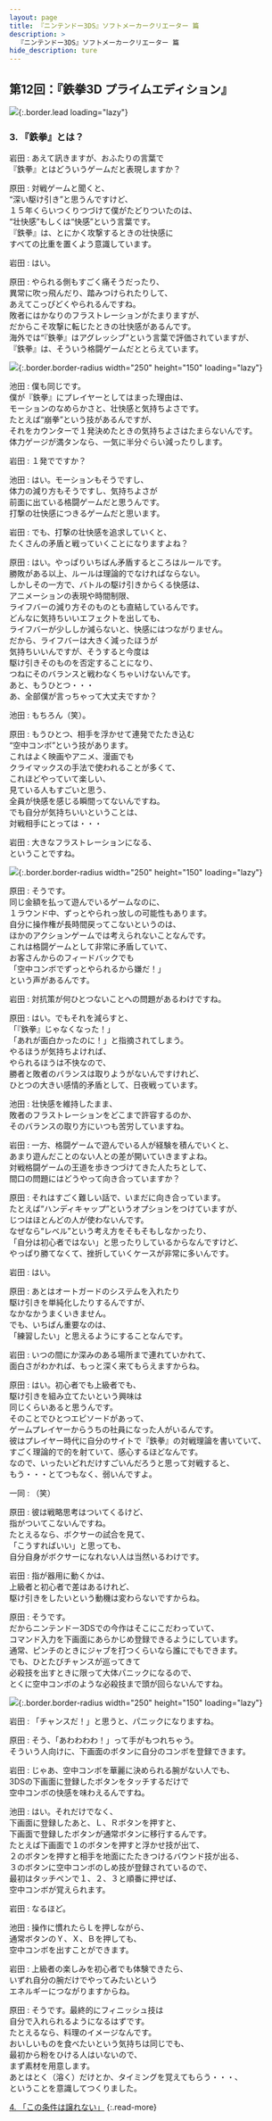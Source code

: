 ```yaml
---
layout: page
title: 『ニンテンドー3DS』ソフトメーカークリエーター 篇
description: >
  『ニンテンドー3DS』ソフトメーカークリエーター 篇
hide_description: ture
---
```


## 第12回：『鉄拳3D プライムエディション』

![](/others/interviews/jp/3ds/creators/vol1/img/mainvisual3.jpg){:.border.lead loading="lazy"}

### 3. 『鉄拳』とは？

岩田
: あえて訊きますが、おふたりの言葉で<br>『鉄拳』とはどういうゲームだと表現しますか？

原田
: 対戦ゲームと聞くと、<br>“深い駆け引き”と思うんですけど、<br>１５年くらいつくりつづけて僕がたどりついたのは、<br>“壮快感”もしくは“快感”という言葉です。<br>『鉄拳』は、とにかく攻撃するときの壮快感に<br>すべての比重を置くよう意識しています。

岩田
: はい。

原田
: やられる側もすごく痛そうだったり、<br>異常に吹っ飛んだり、踏みつけられたりして、<br>あえてこっぴどくやられるんですね。<br>敗者にはかなりのフラストレーションがたまりますが、<br>だからこそ攻撃に転じたときの壮快感があるんです。<br>海外では“『鉄拳』はアグレッシブ”という言葉で評価されていますが、<br>『鉄拳』は、そういう格闘ゲームだととらえています。

![](/others/interviews/jp/3ds/creators/vol1/img/photo11.jpg){:.border.border-radius width="250" height="150" loading="lazy"}

池田
: 僕も同じです。<br>僕が『鉄拳』にプレイヤーとしてはまった理由は、<br>モーションのなめらかさと、壮快感と気持ちよさです。<br>たとえば“崩拳”という技があるんですが、<br>それをカウンターで１発決めたときの気持ちよさはたまらないんです。<br>体力ゲージが満タンなら、一気に半分ぐらい減ったりします。

岩田
: １発でですか？

池田
: はい。モーションもそうですし、<br>体力の減り方もそうですし、気持ちよさが<br>前面に出ている格闘ゲームだと思うんです。<br>打撃の壮快感につきるゲームだと思います。

岩田
: でも、打撃の壮快感を追求していくと、<br>たくさんの矛盾と戦っていくことになりますよね？

原田
: はい。やっぱりいちばん矛盾するところはルールです。<br>勝敗がある以上、ルールは理論的でなければならない。<br>しかしその一方で、バトルの駆け引きからくる快感は、<br>アニメーションの表現や時間制限、<br>ライフバーの減り方そのものとも直結しているんです。<br>どんなに気持ちいいエフェクトを出しても、<br>ライフバーが少ししか減らないと、快感にはつながりません。<br>だから、ライフバーは大きく減ったほうが<br>気持ちいいんですが、そうすると今度は<br>駆け引きそのものを否定することになり、<br>つねにそのバランスと戦わなくちゃいけないんです。<br>あと、もうひとつ・・・<br>あ、全部僕が言っちゃって大丈夫ですか？

池田
: もちろん（笑）。

原田
: もうひとつ、相手を浮かせて連発でたたき込む<br>“空中コンボ”という技があります。<br>これはよく映画やアニメ、漫画でも<br>クライマックスの手法で使われることが多くて、<br>これほどやっていて楽しい、<br>見ている人もすごいと思う、<br>全員が快感を感じる瞬間ってないんですね。<br>でも自分が気持ちいいということは、<br>対戦相手にとっては・・・

岩田
: 大きなフラストレーションになる、<br>ということですね。

![](/others/interviews/jp/3ds/creators/vol1/img/photo12.jpg){:.border.border-radius width="250" height="150" loading="lazy"}

原田
: そうです。<br>同じ金額を払って遊んでいるゲームなのに、<br>１ラウンド中、ずっとやられっ放しの可能性もあります。<br>自分に操作権が長時間戻ってこないというのは、<br>ほかのアクションゲームでは考えられないことなんです。<br>これは格闘ゲームとして非常に矛盾していて、<br>お客さんからのフィードバックでも<br>「空中コンボでずっとやられるから嫌だ！」<br>という声があるんです。

岩田
: 対抗策が何ひとつないことへの問題があるわけですね。

原田
: はい。でもそれを減らすと、<br>「『鉄拳』じゃなくなった！」<br>「あれが面白かったのに！」と指摘されてしまう。<br>やるほうが気持ちよければ、<br>やられるほうは不快なので、<br>勝者と敗者のバランスは取りようがないんですけれど、<br>ひとつの大きい感情的矛盾として、日夜戦っています。

池田
: 壮快感を維持したまま、<br>敗者のフラストレーションをどこまで許容するのか、<br>そのバランスの取り方にいつも苦労していますね。

岩田
: 一方、格闘ゲームで遊んでいる人が経験を積んでいくと、<br>あまり遊んだことのない人との差が開いていきますよね。<br>対戦格闘ゲームの王道を歩きつづけてきた人たちとして、<br>間口の問題にはどうやって向き合っていますか？

原田
: それはすごく難しい話で、いまだに向き合っています。<br>たとえば“ハンディキャップ”というオプションをつけていますが、<br>じつはほとんどの人が使わないんです。<br>なぜなら“レベル”という考え方をそもそもしなかったり、<br>「自分は初心者ではない」と思ったりしているからなんですけど、<br>やっぱり勝てなくて、挫折していくケースが非常に多いんです。

岩田
: はい。

原田
: あとはオートガードのシステムを入れたり<br>駆け引きを単純化したりするんですが、<br>なかなかうまくいきません。<br>でも、いちばん重要なのは、<br>「練習したい」と思えるようにすることなんです。

岩田
: いつの間にか深みのある場所まで連れていかれて、<br>面白さがわかれば、もっと深く来てもらえますからね。

原田
: はい。初心者でも上級者でも、<br>駆け引きを組み立てたいという興味は<br>同じくらいあると思うんです。<br>そのことでひとつエピソードがあって、<br>ゲームプレイヤーからうちの社員になった人がいるんです。<br>彼はプレイヤー時代に自分のサイトで『鉄拳』の対戦理論を書いていて、<br>すごく理論的で的を射ていて、感心するほどなんです。<br>なので、いったいどれだけすごいんだろうと思って対戦すると、<br>もう・・・とてつもなく、弱いんですよ。

一同
: （笑）

原田
: 彼は戦略思考はついてくるけど、<br>指がついてこないんですね。<br>たとえるなら、ボクサーの試合を見て、<br>「こうすればいい」と思っても、<br>自分自身がボクサーになれない人は当然いるわけです。

岩田
: 指が器用に動くかは、<br>上級者と初心者で差はあるけれど、<br>駆け引きをしたいという動機は変わらないですからね。

原田
: そうです。<br>だからニンテンドー3DSでの今作はそこにこだわっていて、<br>コマンド入力を下画面にあらかじめ登録できるようにしています。<br>通常、ピンチのときにジャブを打つくらいなら誰にでもできます。<br>でも、ひとたびチャンスが巡ってきて<br>必殺技を出すときに限って大体パニックになるので、<br>とくに空中コンボのような必殺技まで頭が回らないんですね。

![](/others/interviews/jp/3ds/creators/vol1/img/photo13.jpg){:.border.border-radius width="250" height="150" loading="lazy"}

岩田
: 「チャンスだ！」と思うと、パニックになりますね。

原田
: そう、「あわわわわ！」って手がもつれちゃう。<br>そういう人向けに、下画面のボタンに自分のコンボを登録できます。

岩田
: じゃあ、空中コンボを華麗に決められる腕がない人でも、<br>3DSの下画面に登録したボタンをタッチするだけで<br>空中コンボの快感を味わえるんですね。

池田
: はい。それだけでなく、<br>下画面に登録したあと、Ｌ、Ｒボタンを押すと、<br>下画面で登録したボタンが通常ボタンに移行するんです。<br>たとえば下画面で１のボタンを押すと浮かせ技が出て、<br>２のボタンを押すと相手を地面にたたきつけるバウンド技が出る、<br>３のボタンに空中コンボのしめ技が登録されているので、<br>最初はタッチペンで１、２、３と順番に押せば、<br>空中コンボが覚えられます。

岩田
: なるほど。

池田
: 操作に慣れたらＬを押しながら、<br>通常ボタンのＹ、Ｘ、Ｂを押しても、<br>空中コンボを出すことができます。

岩田
: 上級者の楽しみを初心者でも体験できたら、<br>いずれ自分の腕だけでやってみたいという<br>エネルギーにつながりますからね。

原田
: そうです。最終的にフィニッシュ技は<br>自分で入れられるようになるはずです。<br>たとえるなら、料理のイメージなんです。<br>おいしいものを食べたいという気持ちは同じでも、<br>最初から粉をひける人はいないので、<br>まず素材を用意します。<br>あとはとく（溶く）だけとか、タイミングを覚えてもらう・・・、<br>ということを意識してつくりました。

[4. 「この条件は譲れない」](4.md)
{:.read-more}

